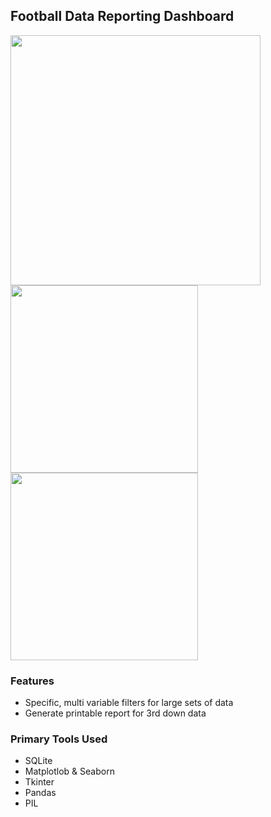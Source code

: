 ## Football Data Reporting Dashboard

<img src="https://i.gyazo.com/9ce330c34fcefa5cf6b1046a38f2f554.png " width="400">

<img src="https://i.gyazo.com/a639a9a1556cea884af232a4199c6841.png " width="300">

<img src="https://i.gyazo.com/00e5024f5ee7dfd2fba3f000fc5144c7.png " width="300">


### Features
* Specific, multi variable filters for large sets of data
* Generate printable report for 3rd down data

### Primary Tools Used
* SQLite
* Matplotlob & Seaborn
* Tkinter
* Pandas
* PIL
